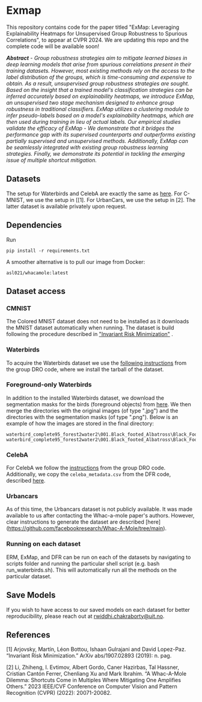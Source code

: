 # Exmap
This repository contains code for the paper titled "ExMap: Leveraging Explainability Heatmaps for Unsupervised Group Robustness to Spurious Correlations", to appear at CVPR 2024. We are updating this repo and the complete code will be available soon!

_**Abstract**_ - 
_Group robustness strategies aim to mitigate learned biases in deep learning models that arise from spurious correlations present in their training datasets. However, most existing methods rely on the access to the label distribution of the groups, which is time-consuming and expensive to obtain. As a result, unsupervised group robustness strategies are sought. Based on the insight that a trained model's classification strategies can be inferred accurately based on explainability heatmaps, we introduce ExMap, an unsupervised two stage mechanism designed to enhance group robustness in traditional classifiers. ExMap utilizes a clustering module to infer pseudo-labels based on a model's explainability heatmaps, which are then used during training in lieu of actual labels. Our empirical studies validate the efficacy of ExMap - We demonstrate that it bridges the performance gap with its supervised counterparts and outperforms existing partially supervised and unsupervised methods. Additionally, ExMap can be seamlessly integrated with existing group robustness learning strategies. Finally, we demonstrate its potential in tackling the emerging issue of multiple shortcut mitigation._

## Datasets
The setup for Waterbirds and CelebA are exactly the same as [here](https://github.com/anniesch/jtt/tree/master). For C-MNIST, we use the setup in [[1]. For UrbanCars, we use the setup in [2]. The latter dataset is available privately upon request. 

## Dependencies

Run 
```
pip install -r requirements.txt
```

A smoother alternative is to pull our image from Docker:

```
asl021/whacamole:latest
```

## Dataset access

### CMNIST
The Colored MNIST dataset does not need to be installed as it downloads the MNIST dataset automatically when running. The dataset is build following the procedure described in ["Invariant Risk Minimization"](https://arxiv.org/abs/1907.02893) .

### Waterbirds
To acquire the Waterbirds dataset we use the [following instructions](https://github.com/kohpangwei/group_DRO#waterbirds) from the group DRO code, where we install the tarball of the dataset.


### Foreground-only Waterbirds
In addition to the installed Waterbirds dataset, we download the segmentation masks for the birds (foreground objects) from [here](https://data.caltech.edu/records/w9d68-gec53). We then merge the directories with the original images (of type ".jpg") and the directories with the segmentation masks (of type ".png"). Below is an example of how the images are stored in the final directory:

```
waterbird_complete95_forest2water2\001.Black_footed_Albatross\Black_Footed_Albatross_0001_796111.jpg
waterbird_complete95_forest2water2\001.Black_footed_Albatross\Black_Footed_Albatross_0001_796111.png
```

### CelebA
For CelebA we follow the [instructions](https://github.com/kohpangwei/group_DRO#celeba) from the group DRO code. Additionally, we copy the `celeba_metadata.csv` from the DFR code, described [here](https://github.com/PolinaKirichenko/deep_feature_reweighting#data-access).

### Urbancars
As of this time, the Urbancars dataset is not publicly available. It was made available to us after contacting the Whac-a-mole paper's authors. However, clear instructions to generate the dataset are described [here] (https://github.com/facebookresearch/Whac-A-Mole/tree/main).


### Running on each dataset

ERM, ExMap, and DFR can be run on each of the datasets by navigating to scripts folder and running the particular shell script (e.g. bash run_waterbirds.sh). This will automatically run all the methods on the particular dataset. 

## Save Models

If you wish to have access to our saved models on each dataset for better reproducibility, please reach out at rwiddhi.chakraborty@uit.no.

## References

[1] Arjovsky, Martín, Léon Bottou, Ishaan Gulrajani and David Lopez-Paz. “Invariant Risk Minimization.” ArXiv abs/1907.02893 (2019): n. pag.

[2] Li, Zhiheng, I. Evtimov, Albert Gordo, Caner Hazirbas, Tal Hassner, Cristian Cantón Ferrer, Chenliang Xu and Mark Ibrahim. “A Whac-A-Mole Dilemma: Shortcuts Come in Multiples Where Mitigating One Amplifies Others.” 2023 IEEE/CVF Conference on Computer Vision and Pattern Recognition (CVPR) (2022): 20071-20082.

